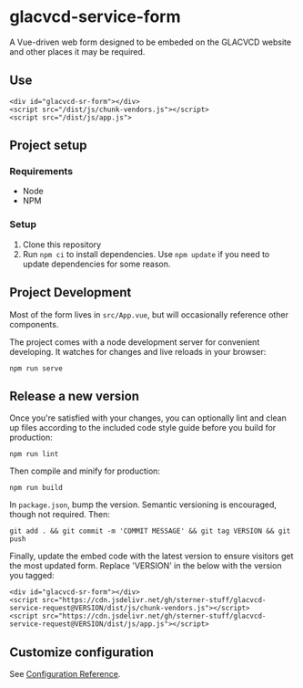 # glacvcd-service-form

A Vue-driven web form designed to be embeded on the GLACVCD website and other places it may be required.

## Use

```
<div id="glacvcd-sr-form"></div>
<script src="/dist/js/chunk-vendors.js"></script>
<script src="/dist/js/app.js">
```

## Project setup

### Requirements

- Node
- NPM

### Setup

1. Clone this repository
2. Run `npm ci` to install dependencies. Use `npm update` if you need to update dependencies for some reason.

## Project Development

Most of the form lives in `src/App.vue`, but will occasionally reference other components.

The project comes with a node development server for convenient developing. It watches for changes and live reloads in your browser:

```
npm run serve
```

## Release a new version

Once you're satisfied with your changes, you can optionally lint and clean up files according to the included code style guide before you build for production:

```
npm run lint
```

Then compile and minify for production:

```
npm run build
```

In `package.json`, bump the version. Semantic versioning is encouraged, though not required. Then:

`git add . && git commit -m 'COMMIT MESSAGE' && git tag VERSION && git push`

Finally, update the embed code with the latest version to ensure visitors get the most updated form. Replace 'VERSION' in the below with the version you tagged:

```
<div id="glacvcd-sr-form"></div>
<script src="https://cdn.jsdelivr.net/gh/sterner-stuff/glacvcd-service-request@VERSION/dist/js/chunk-vendors.js"></script>
<script src="https://cdn.jsdelivr.net/gh/sterner-stuff/glacvcd-service-request@VERSION/dist/js/app.js"></script>
```


## Customize configuration

See [Configuration Reference](https://cli.vuejs.org/config/).
